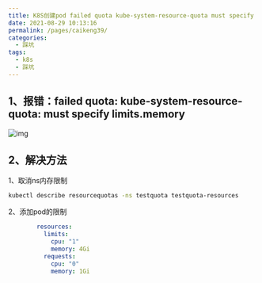 ```yaml
---
title: K8S创建pod failed quota kube-system-resource-quota must specify limits memory
date: 2021-08-29 10:13:16
permalink: /pages/caikeng39/
categories:
  - 踩坑
tags:
  - k8s
  - 踩坑
---
```


## 1、报错：failed quota: kube-system-resource-quota: must specify limits.memory

![img](https://cdn.jsdelivr.net/gh/lzq70112/images/blog/202201111419016.png)

## 2、解决方法

1、取消ns内存限制

```sh
kubectl describe resourcequotas -ns testquota testquota-resources
```

2、添加pod的限制

```yaml
        resources:
          limits:
            cpu: "1"
            memory: 4Gi
          requests:
            cpu: "0"
            memory: 1Gi
```

